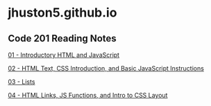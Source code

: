 # jhuston5.github.io

## Code 201 Reading Notes

[01 - Introductory HTML and JavaScript](Read-01.md)

[02 - HTML Text, CSS Introduction, and Basic JavaScript Instructions](Read-02.md)

[03 - Lists](Read-03.md)

[04 - HTML Links, JS Functions, and Intro to CSS Layout](Read-04.md)